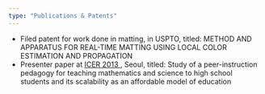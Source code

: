 ```yaml
---
type: "Publications & Patents"
---
```


* Filed patent for work done in matting, in USPTO, titled: METHOD AND APPARATUS FOR REAL-TIME MATTING USING LOCAL COLOR ESTIMATION AND PROPAGATION
* Presenter paper at <a href = "http://www.icer.snu.ac.kr/2013/index.asp"> ICER 2013 </a>, Seoul, titled: Study of a peer-instruction pedagogy for teaching mathematics and science to high school students and its scalability as an affordable model of education
